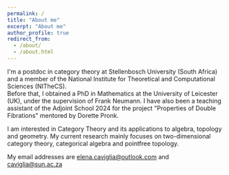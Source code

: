 ```yaml
---
permalink: /
title: "About me"
excerpt: "About me"
author_profile: true
redirect_from: 
  - /about/
  - /about.html
---
```


I'm a postdoc in category theory at Stellenbosch University (South Africa) and a member of the National Institute for Theoretical and Computational Sciences (NITheCS).  
Before that, I obtained a PhD in Mathematics at the University of Leicester (UK), under the supervision of Frank Neumann. I have also been a teaching assistant of the Adjoint School 2024 for the project "Properties of Double Fibrations" mentored by Dorette Pronk.

I am interested in Category Theory and its applications to algebra, topology and geometry. My current research mainly focuses on two-dimensional category theory, categorical algebra and pointfree topology.

My email addresses are elena.caviglia@outlook.com and caviglia@sun.ac.za
